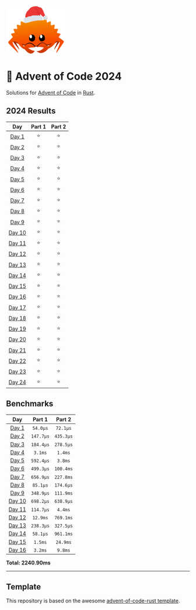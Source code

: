 <img src="./.assets/christmas_ferris.png" width="164">

# 🎄 Advent of Code 2024

Solutions for [Advent of Code](https://adventofcode.com/) in [Rust](https://www.rust-lang.org/).

<!--- advent_readme_stars table --->
## 2024 Results

| Day | Part 1 | Part 2 |
| :---: | :---: | :---: |
| [Day 1](https://adventofcode.com/2024/day/1) | ⭐ | ⭐ |
| [Day 2](https://adventofcode.com/2024/day/2) | ⭐ | ⭐ |
| [Day 3](https://adventofcode.com/2024/day/3) | ⭐ | ⭐ |
| [Day 4](https://adventofcode.com/2024/day/4) | ⭐ | ⭐ |
| [Day 5](https://adventofcode.com/2024/day/5) | ⭐ | ⭐ |
| [Day 6](https://adventofcode.com/2024/day/6) | ⭐ | ⭐ |
| [Day 7](https://adventofcode.com/2024/day/7) | ⭐ | ⭐ |
| [Day 8](https://adventofcode.com/2024/day/8) | ⭐ | ⭐ |
| [Day 9](https://adventofcode.com/2024/day/9) | ⭐ | ⭐ |
| [Day 10](https://adventofcode.com/2024/day/10) | ⭐ | ⭐ |
| [Day 11](https://adventofcode.com/2024/day/11) | ⭐ | ⭐ |
| [Day 12](https://adventofcode.com/2024/day/12) | ⭐ | ⭐ |
| [Day 13](https://adventofcode.com/2024/day/13) | ⭐ | ⭐ |
| [Day 14](https://adventofcode.com/2024/day/14) | ⭐ | ⭐ |
| [Day 15](https://adventofcode.com/2024/day/15) | ⭐ | ⭐ |
| [Day 16](https://adventofcode.com/2024/day/16) | ⭐ | ⭐ |
| [Day 17](https://adventofcode.com/2024/day/17) | ⭐ | ⭐ |
| [Day 18](https://adventofcode.com/2024/day/18) | ⭐ | ⭐ |
| [Day 19](https://adventofcode.com/2024/day/19) | ⭐ | ⭐ |
| [Day 20](https://adventofcode.com/2024/day/20) | ⭐ | ⭐ |
| [Day 21](https://adventofcode.com/2024/day/21) | ⭐ | ⭐ |
| [Day 22](https://adventofcode.com/2024/day/22) | ⭐ | ⭐ |
| [Day 23](https://adventofcode.com/2024/day/23) | ⭐ | ⭐ |
| [Day 24](https://adventofcode.com/2024/day/24) | ⭐ | ⭐ |
<!--- advent_readme_stars table --->

<!--- benchmarking table --->
## Benchmarks

| Day | Part 1 | Part 2 |
| :---: | :---: | :---:  |
| [Day 1](./src/bin/01.rs) | `54.0µs` | `72.1µs` |
| [Day 2](./src/bin/02.rs) | `147.7µs` | `435.3µs` |
| [Day 3](./src/bin/03.rs) | `184.4µs` | `278.5µs` |
| [Day 4](./src/bin/04.rs) | `3.1ms` | `1.4ms` |
| [Day 5](./src/bin/05.rs) | `592.4µs` | `3.8ms` |
| [Day 6](./src/bin/06.rs) | `499.3µs` | `100.4ms` |
| [Day 7](./src/bin/07.rs) | `656.9µs` | `227.8ms` |
| [Day 8](./src/bin/08.rs) | `85.1µs` | `174.6µs` |
| [Day 9](./src/bin/09.rs) | `348.9µs` | `111.9ms` |
| [Day 10](./src/bin/10.rs) | `698.2µs` | `638.9µs` |
| [Day 11](./src/bin/11.rs) | `114.7µs` | `4.4ms` |
| [Day 12](./src/bin/12.rs) | `12.9ms` | `769.1ms` |
| [Day 13](./src/bin/13.rs) | `238.3µs` | `327.5µs` |
| [Day 14](./src/bin/14.rs) | `58.1µs` | `961.1ms` |
| [Day 15](./src/bin/15.rs) | `1.5ms` | `24.9ms` |
| [Day 16](./src/bin/16.rs) | `3.2ms` | `9.8ms` |

**Total: 2240.90ms**
<!--- benchmarking table --->

---

## Template 

This repository is based on the awesome [advent-of-code-rust template](https://github.com/fspoettel/advent-of-code-rust).

